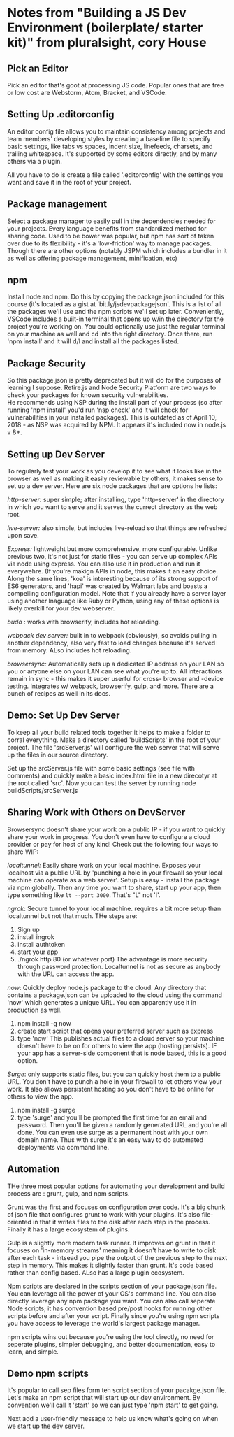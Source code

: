 Notes from "Building a JS Dev Environment (boilerplate/ starter kit)" from pluralsight, cory House
======================================================================================================

Pick an Editor
--------------
Pick an editor that's goot at processing JS code. Popular ones that are free or low cost are Webstorm, Atom, Bracket, and VSCode.


Setting Up .editorconfig
------------------------
An editor config file allows you to maintain consistency among projects and team members' developing styles by creating a baseline file to specify basic settings, like tabs vs spaces, indent size, linefeeds, charsets, and trailing whitespace. It's supported by some editors directly, and by many others via a plugin.

All you have to do is create a file called '.editorconfig' with the settings you want and save it in the root of your project.

Package management
------------------
Select a package manager to easily pull in the dependencies needed for your projects. 
Every language benefits from standardized method for sharing code. Used to be bower was popular, but npm has sort of taken over due to its flexibility - it's a 'low-friction' way to manage packages. 
Though there are other options (notably JSPM which includes a bundler in it as well as offering package management, minification, etc) 

npm
---
Install node and npm. Do this by copying the package.json included for this course (it's located as a gist at 'bit.ly/jsdevpackagejson'. This is a list of all the packages we'll use and the npm scripts we'll set up later. 
Conveniently, VSCode includes a built-in terminal that opens up w/in the directory for the project you're working on. You could optionally use just the regular terminal on your machine as well and cd into the right directory. Once there, run 'npm install' and it will d/l and install all the packages listed. 

Package Security
----------------
So this package.json is pretty deprecated but it will do for the purposes of learning I suppose. Retire.js and Node Security Platform are two ways to check your packages for known security vulnerabilities.  
He recommends using NSP during the install part of your process (so after running 'npm install' you'd run 'nsp check' and it will check for vulnerabilities in your installed packages). This is outdated as of April 10, 2018 - as NSP was acquired by NPM. It appears it's included now in node.js v 8+. 

Setting up Dev Server
---------------------
To regularly test your work as you develop it to see what it looks like in the browser as well as making it easily reviewable by others, it makes sense to set up a dev server. 
Here are six node packages that are options he lists:

*http-server:* super simple; after installing, type 'http-server' in the directory in which you want to serve and it serves the currect directory as the web root. 

*live-server:* also simple, but includes live-reload so that things are refreshed upon save. 

*Express:* lightweight but more comprehensive, more configurable. Unlike previous two, it's not just for static files - you can serve up complex APIs via node using express. You can also use it in production and run it everywehre. (If you're makign APIs in node, this makes it an easy choice. Along the same lines, 'koa' is interesting because of its strong support of ES6 generators, and 'hapi' was created by Walmart labs and boasts a compelling configuration model. 
  Note that if you already have a server layer using another lnaguage like Ruby or Python, using any of these options is likely overkill for your dev webserver.

*budo* : works with browserify, includes hot reloading.

*webpack dev server:* built in to webpack (obviously), so avoids pulling in another dependency, also very fast to load changes because it's served from memory. ALso includes hot reloading. 

*browsersync:* Automatically sets up a dedicated IP address on your LAN so you or anyone else on your LAN can see what you're up to. All interactions remain in sync - this makes it super userful for cross- browser and -device testing. Integrates w/ webpack, browserify, gulp, and more. There are a bunch of recipes as well in its docs. 

Demo: Set Up Dev Server
-----------------------
To keep all your build related tools together it helps to make a folder to corral everything. Make a directory called 'buildScripts' in the root of your project. 
The file 'srcServer.js' will configure the web server that will serve up the files in our source directory.

Set up the srcServer.js file with some basic settings (see file with comments) and quickly make a basic index.html file in a new direcotyr at the root called 'src'. Now you can test the server by running node buildScripts/srcServer.js

Sharing Work with Others on DevServer
-------------------------------------
Browsersync doesn't share your work on a public IP - if you want to quickly share your work in progress. You don't even have to configure a cloud provider or pay for host of any kind! 
Check out the following four ways to share WIP:

*localtunnel:* Easily share work on your local machine. Exposes your localhost via a public URL by 'punching a hole in your firewall so your local machine can operate as a web server'. Setup is easy - install the package via npm globally. Then any time you want to share, start up your app, then type something like ```lt --port 3000```. That's "L" not 'I'. 

*ngrok*: Secure tunnel to your local machine. requires a bit more setup than localtunnel but not that much. THe steps are:
  1. Sign up
  2. install ingrok
  3. install authtoken
  4. start your app
  5. ./ngrok http 80 (or whatever port)
The advantage is more security through password protection. Localtunnel is not as secure as anybody with the URL can access the app. 

*now*: Quickly deploy node.js package to the cloud. Any directory that contains a package.json can be uploaded to the cloud using the command 'now' which generates a unique URL. You can apparently use it in production as well. 
  1. npm install -g now
  2. create start script that opens your preferred server such as express
  3. type 'now'
This publishes actual files to a cloud server so your machine doesn't have to be on for others to view the app (hosting persists). IF your app has a server-side component that is node based, this is a good option. 

*Surge*: only supports static files, but you can quickly host them to a public URL. You don't have to punch a hole in your firewall to let others view your work. It also allows persistent hosting so you don't have to be online for others to view the app.
  1. npm install -g surge
  2. type 'surge' and you'll be prompted the first time for an email and password. Then you'll be given a randomly generated URL and you're all done. You can even use surge as a permanent host with your own domain name. 
Thus with surge it's an easy way to do automated deployments via command line.  

Automation
----------
THe three most popular options for automating your development and  build process are : grunt, gulp, and npm scripts. 

Grunt was the first and focuses on configuration over code. It's a big chunk of json file that configures grunt to work with your plugins. It's also file-oriented in that it writes files to the disk after each step in the process. Finally it has a large ecosystem of plugins. 

Gulp is a slightly more modern task runner. It improves on grunt in that it focuses on 'in-memory streams' meaning it doesn't have to write to disk after each task - intsead you pipe the output of the previous step to the next step in memory. This makes it slightly faster than grunt. It's code based rather than config based. ALso has a large plugin ecosystem. 

Npm scripts are declared in the scripts section of your package.json file. You can leverage all the power of your OS's command line. You can also directly leverage any npm package you want. You can also call seperate Node scripts; it has convention based pre/post hooks for running other scripts before and after your script. Finally since you're using npm scripts you have access to leverage the world's largest package manager. 

npm scripts wins out because you're using the tool directly, no need for seperate plugins, simpler debugging, and better documentation, easy to learn, and simple.

Demo npm scripts
-----------------

It's popular to call sep files form teh script section of your pacakge.json file. Let's make an npm script that will start up our dev environment. By convention we'll call it 'start' so we can just type 'npm start' to get going. 

Next add a user-friendly message to help us know what's going on when we start up the dev server. 
